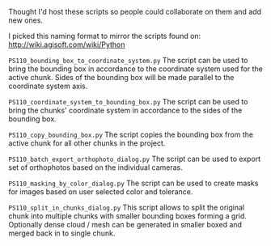 
Thought I'd host these scripts so people could collaborate on them and add new ones.

I picked this naming format to mirror the scripts found on:
http://wiki.agisoft.com/wiki/Python

`PS110_bounding_box_to_coordinate_system.py`
 The script can be used to bring the bounding box in accordance to the coordinate system used for the active chunk. Sides of the bounding box will be made parallel to the coordinate system axis.

`PS110_coordinate_system_to_bounding_box.py` 
The script can be used to bring the chunks' coordinate system in accordance to the sides of the bounding box.

`PS110_copy_bounding_box.py`
The script copies the bounding box from the active chunk for all other chunks in the project.

`PS110_batch_export_orthophoto_dialog.py`
The script can be used to export set of orthophotos based on the individual cameras.

`PS110_masking_by_color_dialog.py`
The script can be used to create masks for images based on user selected color and tolerance.

`PS110_split_in_chunks_dialog.py`
This script allows to split the original chunk into multiple chunks with smaller bounding boxes forming a grid. Optionally dense cloud / mesh can be generated in smaller boxed and merged back in to single chunk.
